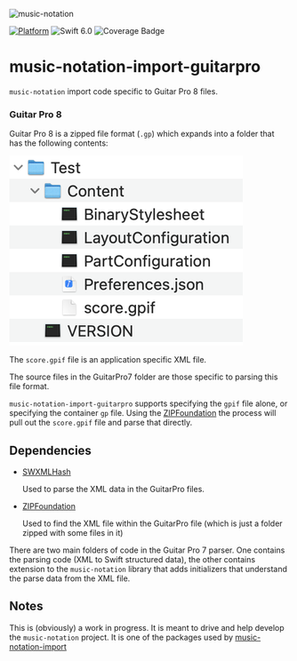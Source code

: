 ![music-notation](https://user-images.githubusercontent.com/62043/111560932-cf4d1180-8750-11eb-842e-3159015c61ab.png)

[![Platform](https://img.shields.io/badge/Platforms-macOS%20-lightgrey.svg)](https://github.com/music-notation-swift/music-notation-import-guitarpro)
![Swift 6.0](https://img.shields.io/badge/Swift-6.0-F28D00.svg)
![Coverage Badge](https://img.shields.io/endpoint?url=https://gist.githubusercontent.com/woolie/b9f858cfba09911bd1755bdc40dd5a35/raw/music-notation-import-guitarpro__heads_main.json)

# music-notation-import-guitarpro

`music-notation` import code specific to Guitar Pro 8 files.

### Guitar Pro 8

Guitar Pro 8 is a zipped file format (`.gp`) which expands into a folder that has the following contents:

![Guitar Pro 8 File Format](images/gp7-contents.png)

The `score.gpif` file is an application specific XML file.

The source files in the GuitarPro7 folder are those specific to parsing this file format.

`music-notation-import-guitarpro` supports specifying the `gpif` file alone, or specifying the container `gp` file. Using the [ZIPFoundation](https://github.com/weichsel/ZIPFoundation) the process will pull out the `score.gpif` file and parse that directly.

####

## Dependencies

- [SWXMLHash](https://github.com/drmohundro/SWXMLHash)

  Used to parse the XML data in the GuitarPro files.

- [ZIPFoundation](https://github.com/weichsel/ZIPFoundation)

  Used to find the XML file within the GuitarPro file (which is just a folder zipped with some files in it)

There are two main folders of code in the Guitar Pro 7 parser. One contains the parsing code (XML to Swift structured data), the other contains extension to the `music-notation` library that adds initializers that understand the parse data from the XML file.

## Notes

This is (obviously) a work in progress. It is meant to drive and help develop the `music-notation` project. It is one of the packages used by [music-notation-import](https://github.com/music-notation-swift/music-notation-import)
